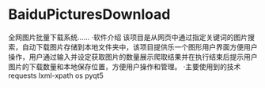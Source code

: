 # BaiduPicturesDownload
全网图片批量下载系统......
·软件介绍
  该项目是从网页中通过指定关键词的图片搜索，自动下载图片存储到本地文件夹中，该项目提供乐一个图形用户界面方便用户操作，用户通过输入并设定获取图片的数量展示爬取结果并在执行结束后提示用户图片的下载数量和本地保存位置，方便用户操作和管理。
·主要使用到的技术
  requests
  lxml-xpath
  os
  pyqt5
